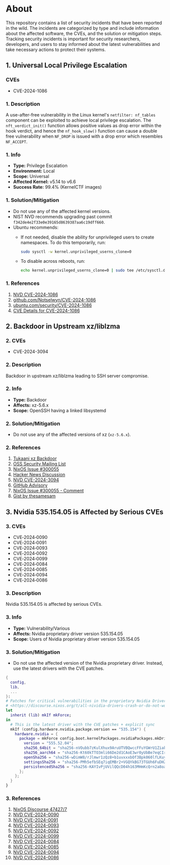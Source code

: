 # About

This repository contains a list of security incidents that have been reported in the wild. The incidents are categorized by type and include information about the affected software, the CVEs, and the solution or mitigation steps. Tracking security incidents is important for security researchers, developers, and users to stay informed about the latest vulnerabilities and take necessary actions to protect their systems.

## 1. Universal Local Privilege Escalation

### CVEs

- CVE-2024-1086

### 1. Description

A use-after-free vulnerability in the Linux kernel's `netfilter: nf_tables` component can be exploited to achieve local privilege escalation. The `nft_verdict_init()` function allows positive values as drop error within the hook verdict, and hence the `nf_hook_slow()` function can cause a double free vulnerability when `NF_DROP` is issued with a drop error which resembles `NF_ACCEPT`.

### 1. Info

- **Type:** Privilege Escalation
- **Environment:** Local
- **Scope:** Universal
- **Affected Kernel:** v5.14 to v6.6
- **Success Rate:** 99.4% (KernelCTF images)

### 1. Solution/Mitigation

- Do not use any of the affected kernel versions.
- NIST NVD recommends upgrading past commit `f342de4e2f33e0e39165d8639387aa6c19dff660`.
- Ubuntu recommends:
  - If not needed, disable the ability for unprivileged users to create namespaces. To do this temporarily, run:

    ```sh
    sudo sysctl -w kernel.unprivileged_userns_clone=0
    ```

  - To disable across reboots, run:

    ```sh
    echo kernel.unprivileged_userns_clone=0 | sudo tee /etc/sysctl.d/99-disable-unpriv-userns.conf
    ```

### 1. References

1. [NVD CVE-2024-1086](https://nvd.nist.gov/vuln/detail/CVE-2024-1086)
2. [github.com/Notselwyn/CVE-2024-1086](https://github.com/Notselwyn/CVE-2024-1086)
3. [ubuntu.com/security/CVE-2024-1086](https://ubuntu.com/security/CVE-2024-1086)
4. [CVE Details for CVE-2024-1086](https://www.cvedetails.com/cve/CVE-2024-1086/)

## 2. Backdoor in Upstream xz/liblzma

### 2. CVEs

- CVE-2024-3094

### 2. Description

Backdoor in upstream xz/liblzma leading to SSH server compromise.

### 2. Info

- **Type:** Backdoor
- **Affects:** xz-5.6.x
- **Scope:** OpenSSH having a linked libsystemd

### 2. Solution/Mitigation

- Do not use any of the affected versions of xz (`xz-5.6.x`).

### 2. References

1. [Tukaani xz Backdoor](https://tukaani.org/xz-backdoor/)
2. [OSS Security Mailing List](https://www.openwall.com/lists/oss-security/2024/03/29/4)
3. [NixOS Issue #300055](https://github.com/NixOS/nixpkgs/issues/300055)
4. [Hacker News Discussion](https://news.ycombinator.com/item?id=39865810)
5. [NVD CVE-2024-3094](https://nvd.nist.gov/vuln/detail/CVE-2024-3094)
6. [GitHub Advisory](https://github.com/advisories/GHSA-rxwq-x6h5-x525)
7. [NixOS Issue #300055 - Comment](https://github.com/NixOS/nixpkgs/issues/300055#issuecomment-2027690942)
8. [Gist by thesamesam](https://gist.github.com/thesamesam/223949d5a074ebc3dce9ee78baad9e27)

## 3. Nvidia 535.154.05 is Affected by Serious CVEs

### 3. CVEs

- CVE‑2024‑0090
- CVE‑2024‑0091
- CVE‑2024‑0093
- CVE‑2024‑0092
- CVE‑2024‑0099
- CVE‑2024‑0084
- CVE‑2024‑0085
- CVE‑2024‑0094
- CVE‑2024‑0086

### 3. Description

Nvidia 535.154.05 is affected by serious CVEs.

### 3. Info

- **Type:** Vulnerability/Various
- **Affects:** Nvidia proprietary driver version 535.154.05
- **Scope:** Users of Nvidia proprietary driver version 535.154.05

### 3. Solution/Mitigation

- Do not use the affected version of the Nvidia proprietary driver. Instead, use the latest drivers with the CVE patches.

```nix
{
  config,
  lib,
  ...
}:
# Patches for critical vulnerabilities in the proprietary Nvidia Driver version 535.154
# <https://discourse.nixos.org/t/all-nividia-drivers-crash-or-do-not-work/47427/7>
let
  inherit (lib) mkIf mkForce;
in
  # This is the latest driver with the CVE patches + explicit sync
  mkIf (config.hardware.nvidia.package.version == "535.154") {
    hardware.nvidia = {
      package = mkForce config.boot.kernelPackages.nvidiaPackages.mkDriver {
        version = "555.52.04";
        sha256_64bit = "sha256-nVOubb7zKulXhux9AruUTVBQwccFFuYGWrU1ZiakRAI=";
        sha256_aarch64 = "sha256-Kt60kTTO3mli66De2d1CAoE3wr0yUbBe7eqCIrYHcWk=";
        openSha256 = "sha256-wDimW8/rJlmwr1zQz8+b1uvxxxbOf3Bpk060lfLKuy0=";
        settingsSha256 = "sha256-PMh5efbSEq7iqEMBr2+VGQYkBG73TGUh6FuDHZhmwHk=";
        persistencedSha256 = "sha256-KAYIvPjUVilQQcD04h163MHmKcQrn2a8oaXujL2Bxro=";
      };
    };
  }
}
```

### 3. References

1. [NixOS Discourse 47427/7](https://discourse.nixos.org/t/all-nividia-drivers-crash-or-do-not-work/47427/7)
2. [NVD CVE-2024-0090](https://nvd.nist.gov/vuln/detail/CVE-2024-0090)
3. [NVD CVE-2024-0091](https://nvd.nist.gov/vuln/detail/CVE-2024-0091)
4. [NVD CVE-2024-0093](https://nvd.nist.gov/vuln/detail/CVE-2024-0093)
5. [NVD CVE-2024-0092](https://nvd.nist.gov/vuln/detail/CVE-2024-0092)
6. [NVD CVE-2024-0099](https://nvd.nist.gov/vuln/detail/CVE-2024-0099)
7. [NVD CVE-2024-0084](https://nvd.nist.gov/vuln/detail/CVE-2024-0084)
8. [NVD CVE-2024-0085](https://nvd.nist.gov/vuln/detail/CVE-2024-0085)
9. [NVD CVE-2024-0094](https://nvd.nist.gov/vuln/detail/CVE-2024-0094)
10. [NVD CVE-2024-0086](https://nvd.nist.gov/vuln/detail/CVE-2024-0086)
